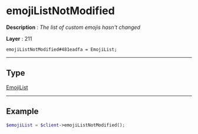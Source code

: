 # emojiListNotModified

**Description** : *The list of custom emojis hasn&#039;t changed*

**Layer** : 211

```tl
emojiListNotModified#481eadfa = EmojiList;
```

---

## Type

[EmojiList](type/EmojiList)

---

## Example

```php
$emojiList = $client->emojiListNotModified();
```